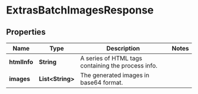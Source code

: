 

# ExtrasBatchImagesResponse


## Properties

| Name | Type | Description | Notes |
|------------ | ------------- | ------------- | -------------|
|**htmlInfo** | **String** | A series of HTML tags containing the process info. |  |
|**images** | **List&lt;String&gt;** | The generated images in base64 format. |  |



